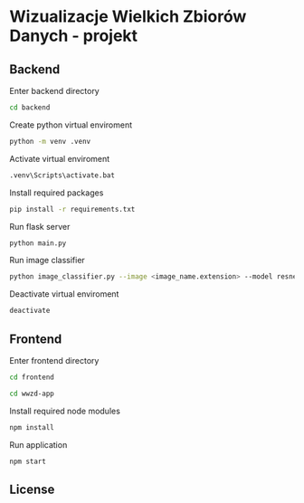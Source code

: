 # Wizualizacje Wielkich Zbiorów Danych - projekt

## Backend

Enter backend directory

```bash
cd backend
```

Create python virtual enviroment

```bash
python -m venv .venv
```

Activate virtual enviroment

```bash
.venv\Scripts\activate.bat
```

Install required packages

```bash
pip install -r requirements.txt
```

Run flask server

```bash
python main.py
```

Run image classifier

```bash
python image_classifier.py --image <image_name.extension> --model resnet
```

Deactivate virtual enviroment

```bash
deactivate
```

## Frontend

Enter frontend directory

```bash
cd frontend
```

```bash
cd wwzd-app
```

Install required node modules

```bash
npm install
```

Run application

```bash
npm start
```

## License
